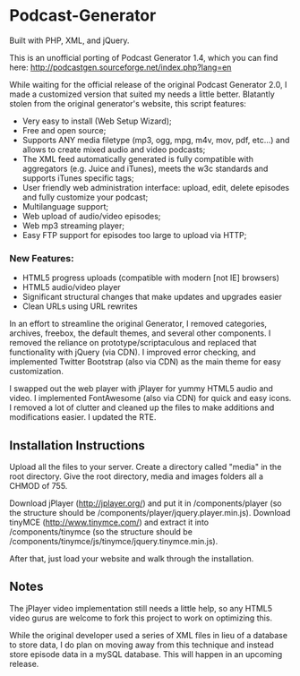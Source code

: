 # Podcast-Generator

Built with PHP, XML, and jQuery. 

This is an unofficial porting of Podcast Generator 1.4, which you can find here: http://podcastgen.sourceforge.net/index.php?lang=en

While waiting for the official release of the original Podcast Generator 2.0, I made a customized version that suited my needs a little better. Blatantly stolen from the original generator's website, this script features:

- Very easy to install (Web Setup Wizard);
- Free and open source;
- Supports ANY media filetype (mp3, ogg, mpg, m4v, mov, pdf, etc...) and allows to create mixed audio and video podcasts;
- The XML feed automatically generated is fully compatible with aggregators (e.g. Juice and iTunes), meets the w3c standards and supports iTunes specific tags;
- User friendly web administration interface: upload, edit, delete episodes and fully customize your podcast;
- Multilanguage support;
- Web upload of audio/video episodes;
- Web mp3 streaming player;
- Easy FTP support for episodes too large to upload via HTTP;

### New Features:
- HTML5 progress uploads (compatible with modern [not IE] browsers)
- HTML5 audio/video player
- Significant structural changes that make updates and upgrades easier
- Clean URLs using URL rewrites

In an effort to streamline the original Generator, I removed categories, archives, freebox, the default themes, and several other components. I removed the reliance on prototype/scriptaculous and replaced that functionality with jQuery (via CDN). I improved error checking, and implemented Twitter Bootstrap (also via CDN) as the main theme for easy customization. 

I swapped out the web player with jPlayer for yummy HTML5 audio and video. I implemented FontAwesome (also via CDN) for quick and easy icons. I removed a lot of clutter and cleaned up the files to make additions and modifications easier. I updated the RTE. 

## Installation Instructions
Upload all the files to your server. Create a directory called "media" in the root directory. Give the root directory, media and images folders all a CHMOD of 755. 

Download jPlayer (http://jplayer.org/) and put it in /components/player (so the structure should be /components/player/jquery.player.min.js). Download tinyMCE (http://www.tinymce.com/) and extract it into /components/tinymce (so the structure should be /components/tinymce/js/tinymce/jquery.tinymce.min.js). 

After that, just load your website and walk through the installation. 

## Notes
The jPlayer video implementation still needs a little help, so any HTML5 video gurus are welcome to fork this project to work on optimizing this.

While the original developer used a series of XML files in lieu of a database to store data, I do plan on moving away from this technique and instead store episode data in a mySQL database. This will happen in an upcoming release. 
